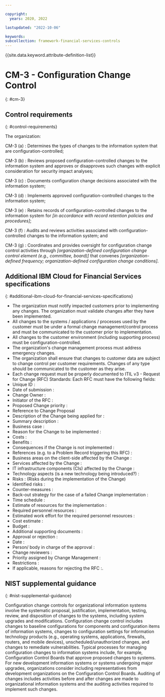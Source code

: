 ```yaml
---

copyright:
  years: 2020, 2022

lastupdated: "2022-10-06"

keywords: 
subcollection: framework-financial-services-controls
---
```


{{site.data.keyword.attribute-definition-list}}

               
# CM-3 - Configuration Change Control
{: #cm-3}

## Control requirements
{: #control-requirements}

The organization:

CM-3 (a)
    : Determines the types of changes to the information system that are configuration-controlled;

CM-3 (b)
    : Reviews proposed configuration-controlled changes to the information system and approves or disapproves such changes with explicit consideration for security impact analyses;

CM-3 (c)
    : Documents configuration change decisions associated with the information system;

CM-3 (d)
    : Implements approved configuration-controlled changes to the information system;

CM-3 (e)
    : Retains records of configuration-controlled changes to the information system for _[in accordance with record retention policies and procedures]_;

CM-3 (f)
    : Audits and reviews activities associated with configuration-controlled changes to the information system; and

CM-3 (g)
    : Coordinates and provides oversight for configuration change control activities through _[organization-defined configuration change control element (e.g., committee, board)]_ that convenes _[organization-defined frequency; organization-defined configuration change conditions]_.

## Additional IBM Cloud for Financial Services specifications
{: #additional-ibm-cloud-for-financial-services-specifications}

- The organization must notify impacted customers prior to implementing any changes.  The organization must validate changes after they have been implemented.
- All changes to the systems / applications / processes used by the customer must be under a formal change management/control process and must be communicated to the customer prior to implementation. 
- All changes to the customer environment (including supporting process) must be configuration-controlled.
- The organization's change management process must address emergency changes.
- The organization shall ensure that changes to customer data are subject to change control per customer requirements.  Changes of any type should be communicated to the customer as they arise.
- Each change request must be properly documented to  ITIL v3 - Request for Change (RFC) Standards:  Each RFC must have the following fields: 
- Unique ID :
- Date of submission :
- Change Owner :
- Initiator of the RFC :
- Proposed Change priority :
- Reference to Change Proposal
- Description of the Change being applied for :
- Summary description :
- Business case :
- Reason for the Change to be implemented :
- Costs :
- Benefits :
- Consequences if the Change is not implemented :
- References (e.g. to a Problem Record triggering this RFC) :
- Business areas on the client-side affected by the Change :
- Services affected by the Change :
- IT infrastructure components (CIs) affected by the Change :
- Technology aspects (is a new technology being introduced?) :
- Risks : (Risks during the implementation of the Change)
- Identified risks :
- Counter-measures :
- Back-out strategy for the case of a failed Change implementation :
- Time schedule :
- Estimate of resources for the implementation :
- Required personnel resources :
- Estimated work effort for the required personnel resources :
- Cost estimate :
- Budget :
- Additional supporting documents :
- Approval or rejection :
- Date :
- Person/ body in charge of the approval :
- Change reviewers :
- Priority assigned by Change Management :
- Restrictions :
- If applicable, reasons for rejecting the RFC :.

## NIST supplemental guidance
{: #nist-supplemental-guidance}

Configuration change controls for organizational information systems involve the systematic proposal, justification, implementation, testing, review, and disposition of changes to the systems, including system upgrades and modifications. Configuration change control includes changes to baseline configurations for components and configuration items of information systems, changes to configuration settings for information technology products (e.g., operating systems, applications, firewalls, routers, and mobile devices), unscheduled/unauthorized changes, and changes to remediate vulnerabilities. Typical processes for managing configuration changes to information systems include, for example, Configuration Control Boards that approve proposed changes to systems. For new development information systems or systems undergoing major upgrades, organizations consider including representatives from development organizations on the Configuration Control Boards. Auditing of changes includes activities before and after changes are made to organizational information systems and the auditing activities required to implement such changes.





